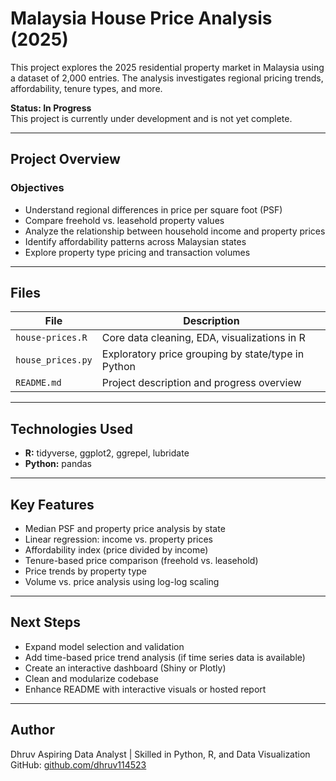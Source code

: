 # Malaysia House Price Analysis (2025)

This project explores the 2025 residential property market in Malaysia using a dataset of 2,000 entries. The analysis investigates regional pricing trends, affordability, tenure types, and more.

**Status: In Progress**  
This project is currently under development and is not yet complete. 

---

## Project Overview

### Objectives

- Understand regional differences in price per square foot (PSF)
- Compare freehold vs. leasehold property values
- Analyze the relationship between household income and property prices
- Identify affordability patterns across Malaysian states
- Explore property type pricing and transaction volumes

---

## Files

| File              | Description                                        |
|-------------------|----------------------------------------------------|
| `house-prices.R`  | Core data cleaning, EDA, visualizations in R       |
| `house_prices.py` | Exploratory price grouping by state/type in Python |
| `README.md`       | Project description and progress overview          |

---

## Technologies Used

- **R:** tidyverse, ggplot2, ggrepel, lubridate
- **Python:** pandas

---

## Key Features

- Median PSF and property price analysis by state
- Linear regression: income vs. property prices
- Affordability index (price divided by income)
- Tenure-based price comparison (freehold vs. leasehold)
- Price trends by property type
- Volume vs. price analysis using log-log scaling

---

## Next Steps

- Expand model selection and validation
- Add time-based price trend analysis (if time series data is available)
- Create an interactive dashboard (Shiny or Plotly)
- Clean and modularize codebase
- Enhance README with interactive visuals or hosted report

---

## Author

Dhruv
Aspiring Data Analyst | Skilled in Python, R, and Data Visualization  
GitHub: [github.com/dhruv114523](https://github.com/dhruv.114523)
